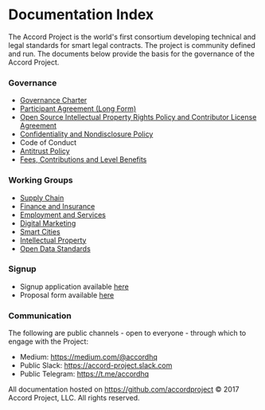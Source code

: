 # Documentation Index

The Accord Project is the world's first consortium developing technical and legal standards for smart legal contracts. The project is community defined and run. The documents below provide the basis for the governance of the Accord Project.

### Governance

* [Governance Charter](https://github.com/accordproject/docs/blob/master/Accord%20Project%20Governance%20Charter.pdf)
* [Participant Agreement (Long Form)](https://github.com/accordproject/docs/blob/master/Accord%20Project%20Participant%20Agreement%20LF.pdf)
* [Open Source Intellectual Property Rights Policy and Contributor License Agreement](https://github.com/accordproject/docs/blob/master/Accord%20Project%20Intellectual%20Property%20Rights%20Policy%20and%20Contributor%20License%20Agreement.pdf)
* [Confidentiality and Nondisclosure Policy]()
* Code of Conduct
* [Antitrust Policy](https://github.com/accordproject/docs/blob/master/Accord%20Project%20Antitrust%20Policy.pdf)
* [Fees, Contributions and Level Benefits](https://github.com/accordproject/docs/blob/master/Accord%20Project%20Participant%20Types%20and%20Fee%20and%20Contribution%20Schedule.pdf)

### Working Groups

* [Supply Chain](https://github.com/accordproject/working-groups/blob/master/Supply%20Chain%20Working%20Group%20Charter.pdf)
* [Finance and Insurance](https://github.com/accordproject/working-groups/blob/master/Finance%20and%20Insurance%20Working%20Group%20Charter.pdf)
* [Employment and Services](https://github.com/accordproject/working-groups/blob/master/Employment%20and%20Services%20Working%20Group%20Charter.pdf)
* [Digital Marketing](https://github.com/accordproject/working-groups/blob/master/Digital%20Marketing%20Working%20Group%20Charter%20v2.pdf)
* [Smart Cities](https://github.com/accordproject/working-groups/blob/master/Smart%20Cities%20Working%20Group%20Charter.pdf)
* [Intellectual Property](https://github.com/accordproject/working-groups/blob/master/Intellectual%20Property%20Working%20Group%20Charter.pdf) 
* [Open Data Standards](https://github.com/accordproject/working-groups/blob/master/Open%20Data%20Standards%20Working%20Group%20Charter.pdf)

### Signup

* Signup application available [here](https://docs.google.com/forms/d/e/1FAIpQLScmPLO6vflTKFTRTJXiopCjGEvS5mMeH-ZlBnuStiQ3U4k19A/viewform)
* Proposal form available [here](https://docs.google.com/forms/d/e/1FAIpQLScAmrZ3_BbFmUmKCh24K94O06uSe73WjsaSbUaQfK_m4z7wig/viewform)

### Communication

The following are public channels - open to everyone - through which to engage with the Project:

* Medium: https://medium.com/@accordhq 
* Public Slack: https://accord-project.slack.com   
* Public Telegram: https://t.me/accordhq

All documentation hosted on https://github.com/accordproject © 2017 Accord Project, LLC. All rights reserved. 
